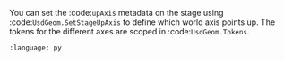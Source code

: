 You can set the :code:`upAxis` metadata on the stage using :code:`UsdGeom.SetStageUpAxis` to define which world axis points up. The tokens for the different axes are scoped in :code:`UsdGeom.Tokens`.
``` {literalinclude} py_usd.py
:language: py
```